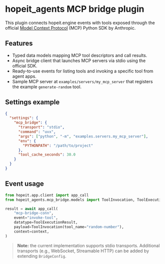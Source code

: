 # hopeit_agents MCP bridge plugin

This plugin connects hopeit.engine events with tools exposed through the official [Model Context Protocol](https://modelcontextprotocol.io) (MCP) Python SDK by Anthropic.

## Features
- Typed data models mapping MCP tool descriptors and call results.
- Async bridge client that launches MCP servers via stdio using the official SDK.
- Ready-to-use events for listing tools and invoking a specific tool from agent apps.
- Sample MCP server at `examples/servers/my_mcp_server` that registers the example `generate-random` tool.

## Settings example
```json
{
  "settings": {
    "mcp_bridge": {
      "transport": "stdio",
      "command": "uvx",
      "args": ["python", "-m", "examples.servers.my_mcp_server"],
      "env": {
        "PYTHONPATH": "/path/to/project"
      },
      "tool_cache_seconds": 30.0
    }
  }
}
```

## Event usage
```python
from hopeit.app.client import app_call
from hopeit_agents.mcp_bridge.models import ToolInvocation, ToolExecutionResult

result = await app_call(
    "mcp-bridge-conn",
    event="invoke-tool",
    datatype=ToolExecutionResult,
    payload=ToolInvocation(tool_name="random-number"),
    context=context,
)
```

> **Note:** the current implementation supports stdio transports. Additional transports (e.g., WebSocket, Streamable HTTP) can be added by extending `BridgeConfig`.
